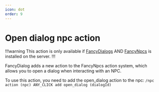 ```yaml
---
icon: dot
order: 9
---
```


# Open dialog npc action

!!!warning
This action is only available if [FancyDialogs](https://modrinth.com/plugin/fancydialogs) AND [FancyNpcs](https://modrinth.com/plugin/fancynpcs) is installed on the server.
!!!

FancyDialog adds a new action to the FancyNpcs action system, which allows you to open a dialog when interacting with an NPC.

To use this action, you need to add the open_dialog action to the npc: `/npc action (npc) ANY_CLICK add open_dialog (dialogId)`
